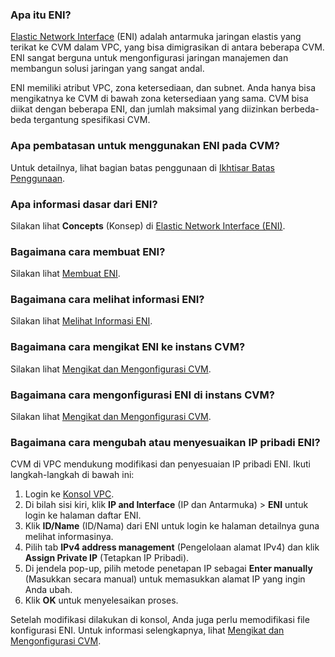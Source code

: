 ### Apa itu ENI?

[Elastic Network Interface](https://intl.cloud.tencent.com/product/eni) (ENI) adalah antarmuka jaringan elastis yang terikat ke CVM dalam VPC, yang bisa dimigrasikan di antara beberapa CVM. ENI sangat berguna untuk mengonfigurasi jaringan manajemen dan membangun solusi jaringan yang sangat andal.

ENI memiliki atribut VPC, zona ketersediaan, dan subnet. Anda hanya bisa mengikatnya ke CVM di bawah zona ketersediaan yang sama. CVM bisa diikat dengan beberapa ENI, dan jumlah maksimal yang diizinkan berbeda-beda tergantung spesifikasi CVM.

### Apa pembatasan untuk menggunakan ENI pada CVM?

Untuk detailnya, lihat bagian batas penggunaan di [Ikhtisar Batas Penggunaan](https://intl.cloud.tencent.com/document/product/213/15379).

### Apa informasi dasar dari ENI?

Silakan lihat **Concepts** (Konsep) di [Elastic Network Interface (ENI)](https://intl.cloud.tencent.com/document/product/213/6514).

### Bagaimana cara membuat ENI?

Silakan lihat [Membuat ENI](https://intl.cloud.tencent.com/document/product/576/18534).

### Bagaimana cara melihat informasi ENI?

Silakan lihat [Melihat Informasi ENI](https://intl.cloud.tencent.com/document/product/576/18533).

### Bagaimana cara mengikat ENI ke instans CVM?

Silakan lihat [Mengikat dan Mengonfigurasi CVM](http://intl.cloud.tencent.com/document/product/576/18535).

### Bagaimana cara mengonfigurasi ENI di instans CVM?

Silakan lihat [Mengikat dan Mengonfigurasi CVM](http://intl.cloud.tencent.com/document/product/576/18535).

### Bagaimana cara mengubah atau menyesuaikan IP pribadi ENI?

CVM di VPC mendukung modifikasi dan penyesuaian IP pribadi ENI. Ikuti langkah-langkah di bawah ini:

1. Login ke [Konsol VPC](https://console.cloud.tencent.com/vpc/vpc?rid=1).
2. Di bilah sisi kiri, klik **IP and Interface** (IP dan Antarmuka) > **ENI** untuk login ke halaman daftar ENI.
3. Klik **ID/Name** (ID/Nama) dari ENI untuk login ke halaman detailnya guna melihat informasinya.
4. Pilih tab **IPv4 address management** (Pengelolaan alamat IPv4) dan klik **Assign Private IP** (Tetapkan IP Pribadi).
5. Di jendela pop-up, pilih metode penetapan IP sebagai **Enter manually** (Masukkan secara manual) untuk memasukkan alamat IP yang ingin Anda ubah.
6. Klik **OK** untuk menyelesaikan proses.

Setelah modifikasi dilakukan di konsol, Anda juga perlu memodifikasi file konfigurasi ENI. Untuk informasi selengkapnya, lihat [Mengikat dan Mengonfigurasi CVM](https://intl.cloud.tencent.com/document/product/576/18535).
